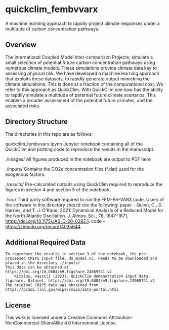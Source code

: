 # quickclim_fembvvarx

A machine learning approach to rapidly project climate responses under a multitude of carbon concentration pathways.

## Overview

The international Coupled Model Inter-comparison Projects, simulate a small selection of potential future carbon concentration pathways using numerous climate models. These simulations provide climate data key to assessing physical risk. We have developed a machine learning approach that exploits these datasets, to rapidly generate output mimicking the climate simulations. This is done at a fraction of the computational cost. We refer to this approach as QuickClim. With QuickClim one now has the ability to rapdily simulate a multitude of potential future climate scenarios. This enables a broader assessment of the potential future climates, and the associated risks.


## Directory Structure

The directories in this repo are as follows:

quickclim_fembvvarx.ipynb
        Jupyter notebook containing all of the QuickClim and plotting code to reproduce the results in the manuscript.

./images/
        All figures produced in the notebook are output to PDF here

./inputs/
        Contains the CO2e concentration files (*.dat) used for the exogenous factors.

./results/
        Pre-calculated outputs using QuickClim required to reproduce the figures in section 4 and section 5 of the notebook.

./src/
        Third party software required to run the FEM-BV-VARX code. Users of the software in this directory should cite the following:
                paper - Quinn, C., D. Harries, and T. J. O’Kane, 2021: Dynamical Analysis of a Reduced Model for the North Atlantic Oscillation. J. Atmos. Sci., 78, 1647–1671, https://doi.org/10.1175/JAS-D-20-0282.1.
                code - https://zenodo.org/record/4035644

## Additional Required Data
	To reproduce the results in section 3 of the notebook, the pre-processed CMIP5 input file, ds_model.nc, needs to be downloaded and placed in the directory ./inputs/
	This data can be obtained at https://doi.org/10.6084/m9.figshare.24069741.v2
		Kitsios, Vassili (2023). QuickClim demonstration input data. figshare. Dataset. https://doi.org/10.6084/m9.figshare.24069741.v2
	The original CMIP5 data was obtained from https://pcmdi.llnl.gov/mips/cmip5/data-portal.html

## License

This work is licensed under a Creative Commons Attribution-NonCommercial-ShareAlike 4.0 International License.
